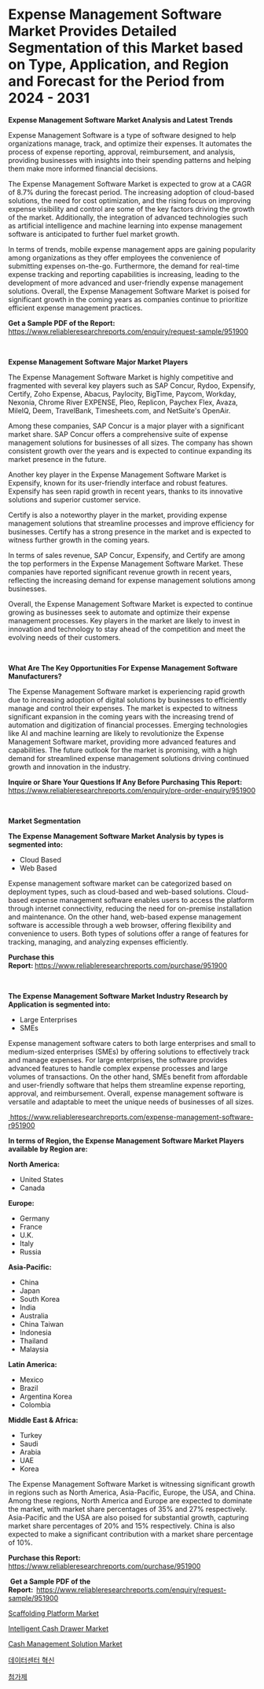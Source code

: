 <p><h1>Expense Management Software Market Provides Detailed Segmentation of this Market based on Type, Application, and Region and Forecast for the Period from 2024 - 2031</h1></p><p><strong>Expense Management Software Market Analysis and Latest Trends</strong></p>
<p><p>Expense Management Software is a type of software designed to help organizations manage, track, and optimize their expenses. It automates the process of expense reporting, approval, reimbursement, and analysis, providing businesses with insights into their spending patterns and helping them make more informed financial decisions.</p><p>The Expense Management Software Market is expected to grow at a CAGR of 8.7% during the forecast period. The increasing adoption of cloud-based solutions, the need for cost optimization, and the rising focus on improving expense visibility and control are some of the key factors driving the growth of the market. Additionally, the integration of advanced technologies such as artificial intelligence and machine learning into expense management software is anticipated to further fuel market growth.</p><p>In terms of trends, mobile expense management apps are gaining popularity among organizations as they offer employees the convenience of submitting expenses on-the-go. Furthermore, the demand for real-time expense tracking and reporting capabilities is increasing, leading to the development of more advanced and user-friendly expense management solutions. Overall, the Expense Management Software Market is poised for significant growth in the coming years as companies continue to prioritize efficient expense management practices.</p></p>
<p><strong>Get a Sample PDF of the Report:&nbsp;</strong> <a href="https://www.reliableresearchreports.com/enquiry/request-sample/951900">https://www.reliableresearchreports.com/enquiry/request-sample/951900</a></p>
<p>&nbsp;</p>
<p><strong>Expense Management Software Major Market Players</strong></p>
<p><p>The Expense Management Software Market is highly competitive and fragmented with several key players such as SAP Concur, Rydoo, Expensify, Certify, Zoho Expense, Abacus, Paylocity, BigTime, Paycom, Workday, Nexonia, Chrome River EXPENSE, Pleo, Replicon, Paychex Flex, Avaza, MileIQ, Deem, TravelBank, Timesheets.com, and NetSuite's OpenAir. </p><p>Among these companies, SAP Concur is a major player with a significant market share. SAP Concur offers a comprehensive suite of expense management solutions for businesses of all sizes. The company has shown consistent growth over the years and is expected to continue expanding its market presence in the future.</p><p>Another key player in the Expense Management Software Market is Expensify, known for its user-friendly interface and robust features. Expensify has seen rapid growth in recent years, thanks to its innovative solutions and superior customer service.</p><p>Certify is also a noteworthy player in the market, providing expense management solutions that streamline processes and improve efficiency for businesses. Certify has a strong presence in the market and is expected to witness further growth in the coming years.</p><p>In terms of sales revenue, SAP Concur, Expensify, and Certify are among the top performers in the Expense Management Software Market. These companies have reported significant revenue growth in recent years, reflecting the increasing demand for expense management solutions among businesses.</p><p>Overall, the Expense Management Software Market is expected to continue growing as businesses seek to automate and optimize their expense management processes. Key players in the market are likely to invest in innovation and technology to stay ahead of the competition and meet the evolving needs of their customers.</p></p>
<p>&nbsp;</p>
<p><strong>What Are The Key Opportunities For Expense Management Software Manufacturers?</strong></p>
<p><p>The Expense Management Software market is experiencing rapid growth due to increasing adoption of digital solutions by businesses to efficiently manage and control their expenses. The market is expected to witness significant expansion in the coming years with the increasing trend of automation and digitization of financial processes. Emerging technologies like AI and machine learning are likely to revolutionize the Expense Management Software market, providing more advanced features and capabilities. The future outlook for the market is promising, with a high demand for streamlined expense management solutions driving continued growth and innovation in the industry.</p></p>
<p><strong>Inquire or Share Your Questions If Any Before Purchasing This Report:</strong> <a href="https://www.reliableresearchreports.com/enquiry/pre-order-enquiry/951900">https://www.reliableresearchreports.com/enquiry/pre-order-enquiry/951900</a></p>
<p>&nbsp;</p>
<p><strong>Market Segmentation</strong></p>
<p><strong>The Expense Management Software Market Analysis by types is segmented into:</strong></p>
<p><ul><li>Cloud Based</li><li>Web Based</li></ul></p>
<p><p>Expense management software market can be categorized based on deployment types, such as cloud-based and web-based solutions. Cloud-based expense management software enables users to access the platform through internet connectivity, reducing the need for on-premise installation and maintenance. On the other hand, web-based expense management software is accessible through a web browser, offering flexibility and convenience to users. Both types of solutions offer a range of features for tracking, managing, and analyzing expenses efficiently.</p></p>
<p><strong>Purchase this Report:&nbsp;</strong><a href="https://www.reliableresearchreports.com/purchase/951900">https://www.reliableresearchreports.com/purchase/951900</a></p>
<p>&nbsp;</p>
<p><strong>The Expense Management Software Market Industry Research by Application is segmented into:</strong></p>
<p><ul><li>Large Enterprises</li><li>SMEs</li></ul></p>
<p><p>Expense management software caters to both large enterprises and small to medium-sized enterprises (SMEs) by offering solutions to effectively track and manage expenses. For large enterprises, the software provides advanced features to handle complex expense processes and large volumes of transactions. On the other hand, SMEs benefit from affordable and user-friendly software that helps them streamline expense reporting, approval, and reimbursement. Overall, expense management software is versatile and adaptable to meet the unique needs of businesses of all sizes.</p></p>
<p><a href="https://www.reliableresearchreports.com/expense-management-software-r951900">&nbsp;https://www.reliableresearchreports.com/expense-management-software-r951900</a></p>
<p><strong>In terms of Region, the Expense Management Software Market Players available by Region are:</strong></p>
<p>
    <p> <strong> North America: </strong>
        <ul>
            <li>United States</li>
            <li>Canada</li>
        </ul>
        </p> 
    <p> <strong> Europe: </strong>
        <ul>
            <li>Germany</li>
            <li>France</li>
            <li>U.K.</li>
            <li>Italy</li>
            <li>Russia</li>
        </ul>
        </p> 
    <p> <strong> Asia-Pacific: </strong>
        <ul>
            <li>China</li>
            <li>Japan</li>
            <li>South Korea</li>
            <li>India</li>
            <li>Australia</li>
            <li>China Taiwan</li>
            <li>Indonesia</li>
            <li>Thailand</li>
            <li>Malaysia</li>
        </ul>
        </p> 
    <p> <strong> Latin America: </strong>
        <ul>
            <li>Mexico</li>
            <li>Brazil</li>
            <li>Argentina Korea</li>
            <li>Colombia</li>
        </ul>
        </p> 
    <p> <strong> Middle East & Africa: </strong>
        <ul>
            <li>Turkey</li>
            <li>Saudi</li>
            <li>Arabia</li>
            <li>UAE</li>
            <li>Korea</li>
        </ul>
    </p>
    </p>
<p><p>The Expense Management Software Market is witnessing significant growth in regions such as North America, Asia-Pacific, Europe, the USA, and China. Among these regions, North America and Europe are expected to dominate the market, with market share percentages of 35% and 27% respectively. Asia-Pacific and the USA are also poised for substantial growth, capturing market share percentages of 20% and 15% respectively. China is also expected to make a significant contribution with a market share percentage of 10%.</p></p>
<p><strong>Purchase this Report: </strong><a href="https://www.reliableresearchreports.com/purchase/951900">https://www.reliableresearchreports.com/purchase/951900</a></p>
<p>&nbsp;<strong>Get a Sample PDF of the Report:&nbsp;&nbsp;</strong><a href="https://www.reliableresearchreports.com/enquiry/request-sample/951900">https://www.reliableresearchreports.com/enquiry/request-sample/951900</a></p>
<p><strong></strong></p>
<p><p><a href="https://medium.com/@valeriecruz61/global-scaffolding-platform-market-trends-insights-into-growth-opportunities-and-challenges-62baa531b7c7">Scaffolding Platform Market</a></p><p><a href="https://github.com/abdelrhmankishk22/Market-Research-Report-List-5/blob/main/intelligent-cash-drawer-market.md">Intelligent Cash Drawer Market</a></p><p><a href="https://github.com/joannagoyvaerts/Market-Research-Report-List-4/blob/main/cash-management-solution-market.md">Cash Management Solution Market</a></p><p><a href="https://medium.com/@rudyswaniafgwski56664/%EA%B8%80%EB%A1%9C%EB%B2%8C-%EB%8D%B0%EC%9D%B4%ED%84%B0-%EC%84%BC%ED%84%B0-%EB%B3%80%ED%99%98-%EC%8B%9C%EC%9E%A5-%ED%98%84%ED%99%A9-2024-2031-%EB%B0%8F-%EC%A7%80%EC%97%AD-%EC%A0%9C%ED%92%88-%EB%B0%8F-%EC%B5%9C%EC%A2%85-%EC%9D%B4%EC%9A%A9%EB%B3%84-%EC%98%88%EC%B8%A1-9bfdfc10717d">데이터센터 혁신</a></p><p><a href="https://github.com/JeromeRtyau89966/Market-Research-Report-List-3/blob/main/188275679679.md">첨가제</a></p></p>